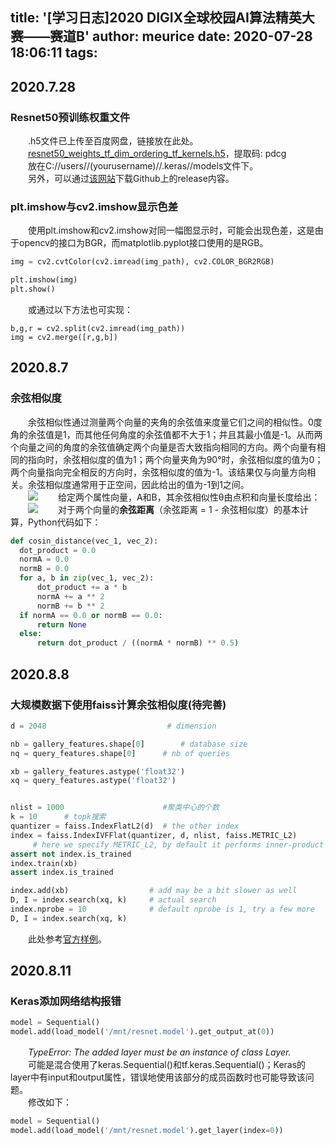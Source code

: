 title: '[学习日志]2020 DIGIX全球校园AI算法精英大赛——赛道B'
author: meurice
date: 2020-07-28 18:06:11
tags:
---
## 2020.7.28
### Resnet50预训练权重文件
　　.h5文件已上传至百度网盘，链接放在此处。  
   　　[resnet50_weights_tf_dim_ordering_tf_kernels.h5](https://pan.baidu.com/s/1jTn1lI101BZfOoFys9tlOA)，提取码: pdcg  
      　　放在C://users//(yourusername)//.keras//models文件下。  
         　　另外，可以通过[该网站](https://d.serctl.com/)下载Github上的release内容。
### plt.imshow与cv2.imshow显示色差
　　使用plt.imshow和cv2.imshow对同一幅图显示时，可能会出现色差，这是由于opencv的接口为BGR，而matplotlib.pyplot接口使用的是RGB。
  ```Python
  img = cv2.cvtColor(cv2.imread(img_path), cv2.COLOR_BGR2RGB)
  
  plt.imshow(img)
  plt.show()
  ```
　　或通过以下方法也可实现：
  ```
  b,g,r = cv2.split(cv2.imread(img_path))
  img = cv2.merge([r,g,b])
  ```
## 2020.8.7
### 余弦相似度
　　余弦相似性通过测量两个向量的夹角的余弦值来度量它们之间的相似性。0度角的余弦值是1，而其他任何角度的余弦值都不大于1；并且其最小值是-1。从而两个向量之间的角度的余弦值确定两个向量是否大致指向相同的方向。两个向量有相同的指向时，余弦相似度的值为1；两个向量夹角为90°时，余弦相似度的值为0；两个向量指向完全相反的方向时，余弦相似度的值为-1。该结果仅与向量方向相关。余弦相似度通常用于正空间，因此给出的值为-1到1之间。  
　　![](https://wx2.sbimg.cn/2020/08/08/oJscK.png)
　　给定两个属性向量，A和B，其余弦相似性θ由点积和向量长度给出：
　　![](https://wx2.sbimg.cn/2020/08/08/oJLVT.png)
　　对于两个向量的**余弦距离**（余弦距离 = 1 - 余弦相似度）的基本计算，Python代码如下：
  ```Python
  def cosin_distance(vec_1, vec_2):
    dot_product = 0.0
    normA = 0.0
    normB = 0.0
    for a, b in zip(vec_1, vec_2):
        dot_product += a * b
        normA += a ** 2
        normB += b ** 2
    if normA == 0.0 or normB == 0.0:
        return None
    else:
        return dot_product / ((normA * normB) ** 0.5)
 ```
## 2020.8.8
### 大规模数据下使用faiss计算余弦相似度(待完善)
  ```Python
  d = 2048                           # dimension

  nb = gallery_features.shape[0]        # database size
  nq = query_features.shape[0]      # nb of queries

  xb = gallery_features.astype('float32')
  xq = query_features.astype('float32')


  nlist = 1000                      #聚类中心的个数
  k = 10      # topk搜索
  quantizer = faiss.IndexFlatL2(d)  # the other index
  index = faiss.IndexIVFFlat(quantizer, d, nlist, faiss.METRIC_L2)
       # here we specify METRIC_L2, by default it performs inner-product search
  assert not index.is_trained
  index.train(xb)
  assert index.is_trained
 
  index.add(xb)                  # add may be a bit slower as well
  D, I = index.search(xq, k)     # actual search
  index.nprobe = 10              # default nprobe is 1, try a few more
  D, I = index.search(xq, k)

  ```
　　此处参考[官方样例](https://github.com/facebookresearch/faiss/wiki/Getting-started)。
## 2020.8.11
### Keras添加网络结构报错
  ```Python
  model = Sequential()
  model.add(load_model('/mnt/resnet.model').get_output_at(0))
  ```
　　*TypeError: The added layer must be an instance of class Layer.*   
　　可能是混合使用了keras.Sequential()和tf.keras.Sequential()；Keras的layer中有input和output属性，错误地使用该部分的成员函数时也可能导致该问题。  
　　修改如下：
  ```Python
  model = Sequential()
  model.add(load_model('/mnt/resnet.model').get_layer(index=0))
  ```
　　